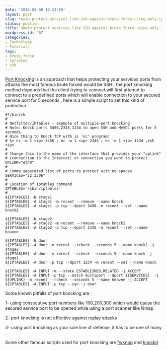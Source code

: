 ```yaml
---
date: '2010-03-08 10:24:59'
layout: post
slug: howto-protect-services-like-ssh-against-brute-force-using-only-iptables
status: publish
title: Howto protect services like SSH against brute force using only IPtables
wordpress_id: '67'
categories:
- Technology
- Tutorials
tags:
- brute force
- iptables
- ssh
---
```


[Port Knocking](http://www.portknocking.org/) is an approach that helps protecting your services ports from attacks the most famous brute forced would be SSH , the port knocking method depends that the client trying to connect will first attempt to connect to a predefined ports which will enable connection to your secured service port for 5 seconds , here is a simple script to set this kind of protection


    
    #!/bin/sh
    #
    # Netfilter/IPtables - example of multiple-port knocking
    # Note: Knock ports 3456,2345,1234 to open SSH and MySQL ports for 5 seconds.
    # Nice thing to knock TCP with is `nc' program:
    # $> nc -w 1 <ip> 3456 ; nc -w 1 <ip> 2345 ; nc -w 1 <ip> 1234 ,ssh <ip>
    #
    # Change this to the name of the interface that provides your "uplink"
    # (connection to the Internet) or connection you want to protect.
    UPLINK="eth0"
    #
    # Comma seperated list of ports to protect with no spaces.
    SERVICES="22,3306"
    #
    # Location of iptables command
    IPTABLES='/sbin/iptables'
    #
    ${IPTABLES} -N stage1
    ${IPTABLES} -A stage1 -m recent --remove --name knock
    ${IPTABLES} -A stage1 -p tcp --dport 3456 -m recent --set --name knock2
    
    ${IPTABLES} -N stage2
    ${IPTABLES} -A stage2 -m recent --remove --name knock2
    ${IPTABLES} -A stage2 -p tcp --dport 2345 -m recent --set --name heaven
    
    ${IPTABLES} -N door
    ${IPTABLES} -A door -m recent --rcheck --seconds 5 --name knock2 -j stage2
    ${IPTABLES} -A door -m recent --rcheck --seconds 5 --name knock -j stage1
    ${IPTABLES} -A door -p tcp --dport 1234 -m recent --set --name knock
    
    ${IPTABLES} -A INPUT -m --state ESTABLISHED,RELATED -j ACCEPT
    ${IPTABLES} -A INPUT -p tcp --match multiport --dport ${SERVICES}  -i ${UPLINK} -m recent --rcheck --seconds 5 --name heaven -j ACCEPT
    ${IPTABLES} -A INPUT -p tcp --syn -j door





Some known pitfalls of port knocking are :




1- using consecutive port numbers like 100,200,300 which would cause the secured service port to be opened while using a port scanner like Nmap.




2- port knocking is not effective against replay attacks 




3- using port knocking as your sole line of defense, it has to be one of many .




Some other famous scripts used for port knocking are [fwknop](http://www.cipherdyne.org/fwknop/) and [knockd](http://www.zeroflux.org/projects/knock)
